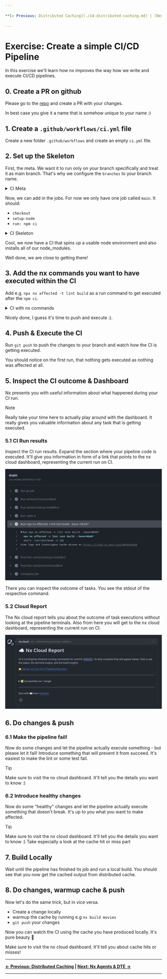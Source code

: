 ```yaml
---

**[← Previous: Distributed Caching](./14-distributed-caching.md) | [Next: Nx Agents & DTE →](./16-nx-agents-and-dte.md)**

---
```


# Exercise: Create a simple CI/CD Pipeline

In this exercise we'll learn how nx improves the way how we write and execute CI/CD pipelines.

## 0. Create a PR on github

Please go to the [repo](https://github.com/push-based/react-movies-app) and create a PR with your changes.

In best case you give it a name that is somehow unique to your name :)

## 1. Create a `.github/workflows/ci.yml` file

Create a new folder `.github/workflows` and create an empty `ci.yml` file.

## 2. Set up the Skeleton

First, the meta. We want it to run only on your branch specifically and treat it as main branch.
That's why we configure the `branches` to your branch name.

<details>
  <summary>CI Meta</summary>

```yaml

name: CI
on:
  push:
    branches:
      - YOUR_BRANCH_NAME # 👈️👈️👈️👈️👈️👈️👈️ IMPORTANT

```

</details>

Now, we can add in the jobs.
For now we only have one job called `main`. It should:

* `checkout`
* `setup-node`
* `run: npm ci`

<details>
  <summary>CI Skeleton</summary>

```yaml

jobs:
  main:
    runs-on: ubuntu-latest
    steps:
      - uses: actions/checkout@v4
        with:
          fetch-depth: 0
      - uses: actions/setup-node@v3
        with:
          node-version: 20
          cache: 'npm'

      - run: npm ci --force

```

</details>

Cool, we now have a CI that spins up a usable node environment and also installs all of our node_modules.

Well done, we are close to getting there!

## 3. Add the nx commands you want to have executed within the CI

Add e.g. `npx nx affected -t lint build` as a run command to get
executed after the `npm ci`.

<details>
  <summary>CI with nx commands</summary>

```yaml

name: CI
on:
  push:
    branches:
      - YOUR_BRANCH_NAME # 👈️👈️👈️👈️👈️👈️👈️ IMPORTANT

jobs:
  main:
    runs-on: ubuntu-latest
    steps:
      - uses: actions/checkout@v4
        with:
          fetch-depth: 0
      - uses: actions/setup-node@v3
        with:
          node-version: 20
          cache: 'npm'

      - run: npm ci
      - run: npx nx affected -t lint build --base=HEAD^

```

</details>


Nicely done, I guess it's time to push and execute :).

## 4. Push & Execute the CI

Run `git push` to push the changes to your branch and watch how the 
CI is getting executed.

You should notice on the first run, that nothing gets executed as nothing
was affected at all.

## 5. Inspect the CI outcome & Dashboard

Nx presents you with useful information about what happened during your CI run.

> [!NOTE]
> Really take your time here to actually play around with the dashboard. It really gives you valuable information
> about any task that is getting executed.

### 5.1 CI Run results

Inspect the CI run results. Expand the section where your pipeline code is executed. It'll give
you information in form of a link that points to the nx cloud dashboard, representing the current run on CI.

![ci-run.png](./images/ci-run.png)

There you can inspect the outcome of tasks. You see the stdout of the respective command.

### 5.2 Cloud Report

The Nx cloud report tells you about the outcome of task executions without looking at the pipeline terminals.
Also from here you will get to the nx cloud dashboard, representing the current run on CI.

![nx-cloud-report.png](./images/nx-cloud-report.png)

## 6. Do changes & push

### 6.1 Make the pipeline fail!

Now do some changes and let the pipeline actually execute something - but please let it fail!
Introduce something that will prevent it from succeed. It's easiest to make the lint or some test fail.

> [!TIP]
> Make sure to visit the nx cloud dashboard. It'll tell you the details you want to know :)

### 6.2 Introduce healthy changes

Now do some "healthy" changes and let the pipeline actually execute something that doesn't break. It's up to you what you want to make affected.

> [!TIP]
> Make sure to visit the nx cloud dashboard. It'll tell you the details you want to know :)
> Take especially a look at the cache hit or miss part

## 7. Build Locally

Wait until the pipeline has finished its job and run a local build. 
You should see that you now get the cached output from distributed cache.

## 8. Do changes, warmup cache & push

Now let's do the same trick, but in vice versa.

* Create a change locally
* warmup the cache by running e.g `nx build movies`
* `git push` your changes

Now you can watch the CI using the cache you have produced locally. It's pure beauty 🤌

Make sure to visit the nx cloud dashboard. It'll tell you about cache hits or misses!

---

**[← Previous: Distributed Caching](./14-distributed-caching.md) | [Next: Nx Agents & DTE →](./16-nx-agents-and-dte.md)**

---

